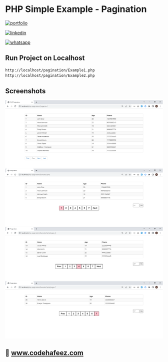 # PHP Simple Example - Pagination

[![portfolio](https://img.shields.io/badge/my_portfolio-000?style=for-the-badge&logo=ko-fi&logoColor=white)](https://www.codehafeez.com/)

[![linkedin](https://img.shields.io/badge/linkedin-0A66C2?style=for-the-badge&logo=linkedin&logoColor=white)](https://www.linkedin.com/in/codehafeez/)

[![whatsapp](https://img.shields.io/badge/whatsapp-GREEN?style=for-the-badge&logo=whatsapp&logoColor=white)](https://api.whatsapp.com/send?phone=923123349398)


## Run Project on Localhost

```bash
http://localhost/pagination/Example1.php
http://localhost/pagination/Example2.php
```    

## Screenshots
![](https://raw.githubusercontent.com/codehafeez/pagination/main/Screenshots/Example1%20-%20Output.png)
![](https://raw.githubusercontent.com/codehafeez/pagination/main/Screenshots/Example2%20-%20Output-01.png)
![](https://raw.githubusercontent.com/codehafeez/pagination/main/Screenshots/Example2%20-%20Output-02.png)
![](https://raw.githubusercontent.com/codehafeez/pagination/main/Screenshots/Example2%20-%20Output-03.png)


## 🔗 www.codehafeez.com
